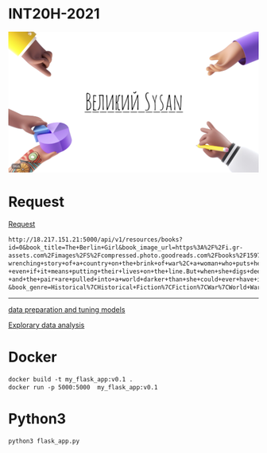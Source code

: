 # INT20H-2021

![Logo](https://github.com/pashaboyko/INT20H-2021/blob/main/Sysan.png)


# Request


[Request](http://18.217.151.21:5000/api/v1/resources/books?id=0&book_title=The+Berlin+Girl&book_image_url=https%3A%2F%2Fi.gr-assets.com%2Fimages%2FS%2Fcompressed.photo.goodreads.com%2Fbooks%2F1597695202l%2F53174741.jpg&book_desc=From+the+bestselling+author+of+The+German+Midwife+comes+the+heart-wrenching+story+of+a+country+on+the+brink+of+war%2C+a+woman+who+puts+herself+in+the+line+of+fire%2C+and+a+world+about+to+be+forever+changed.Berlin%2C+1938%3A+It’s+the+height+of+summer%2C+and+Germany+is+on+the+brink+of+war.+When+fledgling+reporter+Georgie+Young+is+posted+to+Berlin%2C+alongside+fellow+Londoner+Max+Spender%2C+she+knows+they+are+entering+the+eye+of+the+storm.Arriving+to+a+city+swathed+in+red+flags+and+crawling+with+Nazis%2C+Georgie+feels+helpless%2C+witnessing+innocent+people+being+torn+from+their+homes.+As+tensions+rise%2C+she+realises+she+and+Max+have+to+act+–+even+if+it+means+putting+their+lives+on+the+line.But+when+she+digs+deeper%2C+Georgie+begins+to+uncover+the+unspeakable+truth+about+Hitler’s+Germany+–+and+the+pair+are+pulled+into+a+world+darker+than+she+could+ever+have+imagined…&book_genre=Historical%7CHistorical+Fiction%7CFiction%7CWar%7CWorld+War+II%7CHistorical%7CWar%7CRomance%7CWorld+War+II%7CHolocaust%7CAdult+Fiction%7CAdult%7CLiterary+Fiction&book_authors=Mandy++Robotham&book_format=Paperback&book_pages=400+pages&book_review_count=270&book_rating_count=1413)

```
http://18.217.151.21:5000/api/v1/resources/books?id=0&book_title=The+Berlin+Girl&book_image_url=https%3A%2F%2Fi.gr-assets.com%2Fimages%2FS%2Fcompressed.photo.goodreads.com%2Fbooks%2F1597695202l%2F53174741.jpg&book_desc=From+the+bestselling+author+of+The+German+Midwife+comes+the+heart-wrenching+story+of+a+country+on+the+brink+of+war%2C+a+woman+who+puts+herself+in+the+line+of+fire%2C+and+a+world+about+to+be+forever+changed.Berlin%2C+1938%3A+It’s+the+height+of+summer%2C+and+Germany+is+on+the+brink+of+war.+When+fledgling+reporter+Georgie+Young+is+posted+to+Berlin%2C+alongside+fellow+Londoner+Max+Spender%2C+she+knows+they+are+entering+the+eye+of+the+storm.Arriving+to+a+city+swathed+in+red+flags+and+crawling+with+Nazis%2C+Georgie+feels+helpless%2C+witnessing+innocent+people+being+torn+from+their+homes.+As+tensions+rise%2C+she+realises+she+and+Max+have+to+act+–+even+if+it+means+putting+their+lives+on+the+line.But+when+she+digs+deeper%2C+Georgie+begins+to+uncover+the+unspeakable+truth+about+Hitler’s+Germany+–+and+the+pair+are+pulled+into+a+world+darker+than+she+could+ever+have+imagined…&book_genre=Historical%7CHistorical+Fiction%7CFiction%7CWar%7CWorld+War+II%7CHistorical%7CWar%7CRomance%7CWorld+War+II%7CHolocaust%7CAdult+Fiction%7CAdult%7CLiterary+Fiction&book_authors=Mandy++Robotham&book_format=Paperback&book_pages=400+pages&book_review_count=270&book_rating_count=1413

```

---
[data preparation and tuning models](https://github.com/pashaboyko/INT20H-2021/blob/main/models.ipynb)

[Explorary data analysis](https://github.com/pashaboyko/INT20H-2021/blob/main/EDA.ipynb)

# Docker 

```
docker build -t my_flask_app:v0.1 . 
docker run -p 5000:5000  my_flask_app:v0.1
```

# Python3
```
python3 flask_app.py  
```

